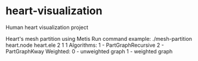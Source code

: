 heart-visualization
===================

Human heart visualization project

Heart's mesh partition using Metis
Run command example: ./mesh-partition heart.node heart.ele 2 1 1
Algorithms:
1 - PartGraphRecursive
2 - PartGraphKway
Weighted:
0 - unweighted graph
1 - weighted graph


